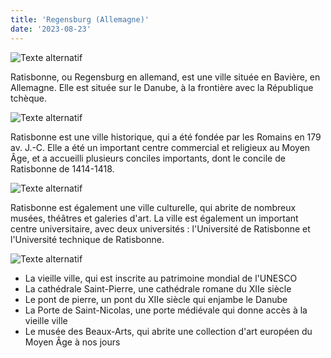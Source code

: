 ```yaml
---
title: 'Regensburg (Allemagne)'
date: '2023-08-23'
---
```


![Texte alternatif](../images/Regensburg/reg1.JPG "Titre de l'image")

Ratisbonne, ou Regensburg en allemand, est une ville située en Bavière, en Allemagne. Elle est située sur le Danube, à la frontière avec la République tchèque.

![Texte alternatif](../images/Regensburg/reg2.JPG "Titre de l'image")

Ratisbonne est une ville historique, qui a été fondée par les Romains en 179 av. J.-C. Elle a été un important centre commercial et religieux au Moyen Âge, et a accueilli plusieurs conciles importants, dont le concile de Ratisbonne de 1414-1418.

![Texte alternatif](../images/Regensburg/reg3.JPG "Titre de l'image")

Ratisbonne est également une ville culturelle, qui abrite de nombreux musées, théâtres et galeries d'art. La ville est également un important centre universitaire, avec deux universités : l'Université de Ratisbonne et l'Université technique de Ratisbonne.

![Texte alternatif](../images/Regensburg/reg4.JPG "Titre de l'image")

* La vieille ville, qui est inscrite au patrimoine mondial de l'UNESCO
* La cathédrale Saint-Pierre, une cathédrale romane du XIIe siècle
* Le pont de pierre, un pont du XIIe siècle qui enjambe le Danube
* La Porte de Saint-Nicolas, une porte médiévale qui donne accès à la vieille ville
* Le musée des Beaux-Arts, qui abrite une collection d'art européen du Moyen Âge à nos jours
